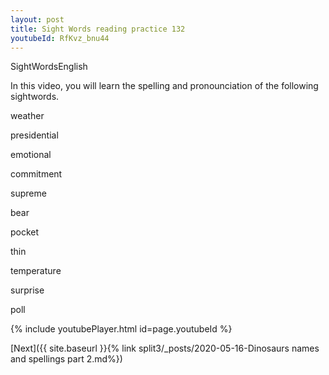 ```yaml
---
layout: post
title: Sight Words reading practice 132
youtubeId: RfKvz_bnu44
---
```

 
 
SightWordsEnglish


In this video, you will learn the spelling and pronounciation of the following sightwords.

weather

presidential

emotional

commitment

supreme

bear

pocket

thin

temperature

surprise

poll



 
{% include youtubePlayer.html id=page.youtubeId %}
 
 

[Next]({{ site.baseurl }}{% link  split3/_posts/2020-05-16-Dinosaurs names and spellings part 2.md%})
 
